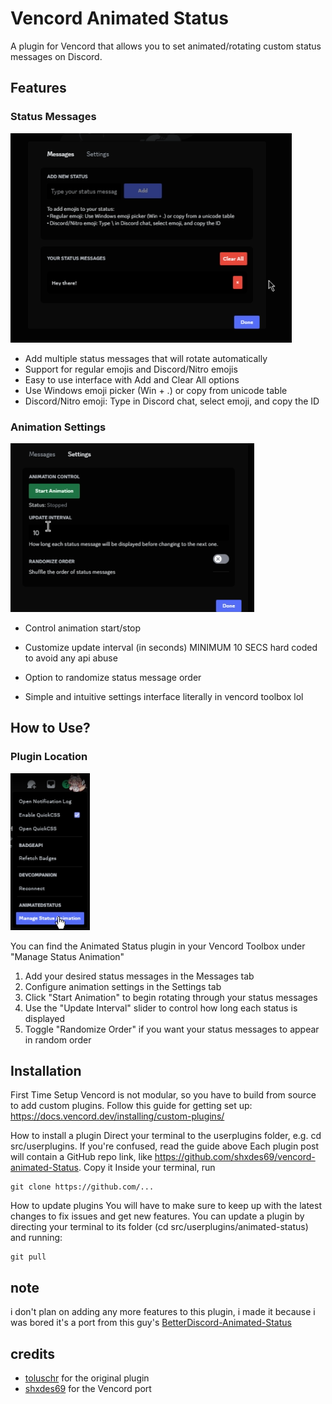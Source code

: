 # Vencord Animated Status

A plugin for Vencord that allows you to set animated/rotating custom status messages on Discord.

## Features

### Status Messages
![Status Messages](https://raw.githubusercontent.com/shxdes69/vencord-animated-Status/main/screenshots/img1.png)

- Add multiple status messages that will rotate automatically
- Support for regular emojis and Discord/Nitro emojis
- Easy to use interface with Add and Clear All options
- Use Windows emoji picker (Win + .) or copy from unicode table
- Discord/Nitro emoji: Type in Discord chat, select emoji, and copy the ID

### Animation Settings
![Animation Settings](https://raw.githubusercontent.com/shxdes69/vencord-animated-Status/main/screenshots/img2.png)

- Control animation start/stop
- Customize update interval (in seconds) MINIMUM 10 SECS  hard coded to avoid any api abuse 

- Option to randomize status message order
- Simple and intuitive settings interface literally in vencord toolbox lol

## How to Use?

### Plugin Location
![Plugin Location](https://raw.githubusercontent.com/shxdes69/vencord-animated-Status/main/screenshots/img0.png)

You can find the Animated Status plugin in your Vencord Toolbox under "Manage Status Animation"

1. Add your desired status messages in the Messages tab
2. Configure animation settings in the Settings tab
3. Click "Start Animation" to begin rotating through your status messages
4. Use the "Update Interval" slider to control how long each status is displayed
5. Toggle "Randomize Order" if you want your status messages to appear in random order

## Installation

First Time Setup
Vencord is not modular, so you have to build from source to add custom plugins.
Follow this guide for getting set up: https://docs.vencord.dev/installing/custom-plugins/

How to install a plugin
Direct your terminal to the userplugins folder, e.g. cd src/userplugins. If you're confused, read the guide above
Each plugin post will contain a GitHub repo link, like https://github.com/shxdes69/vencord-animated-Status. Copy it
Inside your terminal, run
```
git clone https://github.com/...
```

How to update plugins
You will have to make sure to keep up with the latest changes to fix issues and get new features. You can update a plugin by directing your terminal to its folder (cd src/userplugins/animated-status) and running:
```
git pull
```
## note

i don't plan on adding any more features to this plugin, i made it because i was bored it's a port from this guy's [BetterDiscord-Animated-Status](https://github.com/toluschr/BetterDiscord-Animated-Status)

## credits

- [toluschr](https://github.com/toluschr) for the original plugin
- [shxdes69](https://github.com/shxdes69) for the Vencord port

